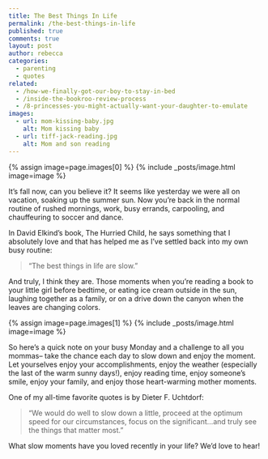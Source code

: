```yaml
---
title: The Best Things In Life
permalink: /the-best-things-in-life
published: true
comments: true
layout: post
author: rebecca
categories: 
  - parenting
  - quotes
related: 
  - /how-we-finally-got-our-boy-to-stay-in-bed
  - /inside-the-bookroo-review-process
  - /8-princesses-you-might-actually-want-your-daughter-to-emulate
images: 
  - url: mom-kissing-baby.jpg
    alt: Mom kissing baby
  - url: tiff-jack-reading.jpg
    alt: Mom and son reading
---
```


{% assign image=page.images[0] %}
{% include _posts/image.html image=image %}

It’s fall now, can you believe it? It seems like yesterday we were all on vacation, soaking up the summer sun. Now you’re back in the normal routine of rushed mornings, work, busy errands, carpooling, and chauffeuring to soccer and dance.

In David Elkind’s book, The Hurried Child, he says something that I absolutely love and that has helped me as I’ve settled back into my own busy routine: 

> “The best things in life are slow.” 

And truly, I think they are. Those moments when you’re reading a book to your little girl before bedtime, or eating ice cream outside in the sun, laughing together as a family, or on a drive down the canyon when the leaves are changing colors.

{% assign image=page.images[1] %}
{% include _posts/image.html image=image %}

So here’s a quick note on your busy Monday and a challenge to all you mommas– take the chance each day to slow down and enjoy the moment. Let yourselves enjoy your accomplishments, enjoy the weather (especially the last of the warm sunny days!), enjoy reading time, enjoy someone’s smile, enjoy your family, and enjoy those heart-warming mother moments.

One of my all-time favorite quotes is by Dieter F. Uchtdorf:

> “We would do well to slow down a little, proceed at the optimum speed for our circumstances, focus on the significant…and truly see the things that matter most.”

What slow moments have you loved recently in your life? We’d love to hear!